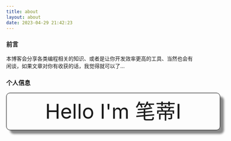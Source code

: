 ```yaml
---
title: about
layout: about
date: 2023-04-29 21:42:23
---
```

### 前言
本博客会分享各类编程相关的知识、或者是让你开发效率更高的工具、当然也会有闲谈，如果文章对你有收获的话，我觉得就可以了...
### 个人信息
<div style="width:36rem;height:6.2rem;margin:0 auto;border:1px  solid black;border-radius:10px;text-align:center;line-height:6.2rem;box-shadow:10px 10px 5px #888888; 
font-size:55px;">Hello I'm 笔蒂I</div>